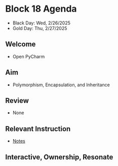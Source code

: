
# Block 18 Agenda
- Black Day: Wed, 2/26/2025
- Gold Day: Thu, 2/27/2025

## Welcome

- Open PyCharm

## Aim

- Polymorphism, Encapsulation, and Inheritance

## Review

- None

## Relevant Instruction

- [Notes](Notes.md) 

## Interactive, Ownership, Resonate


